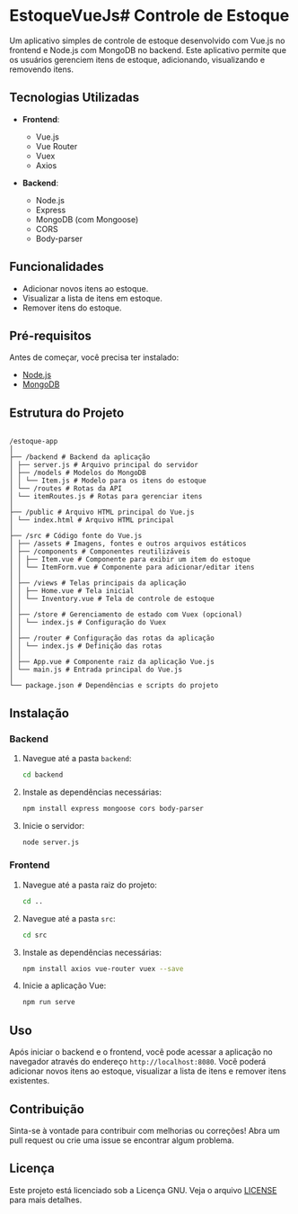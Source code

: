# EstoqueVueJs# Controle de Estoque

Um aplicativo simples de controle de estoque desenvolvido com Vue.js no frontend e Node.js com MongoDB no backend. Este aplicativo permite que os usuários gerenciem itens de estoque, adicionando, visualizando e removendo itens.

## Tecnologias Utilizadas

- **Frontend**: 
  - Vue.js
  - Vue Router
  - Vuex
  - Axios

- **Backend**: 
  - Node.js
  - Express
  - MongoDB (com Mongoose)
  - CORS
  - Body-parser

## Funcionalidades

- Adicionar novos itens ao estoque.
- Visualizar a lista de itens em estoque.
- Remover itens do estoque.

## Pré-requisitos

Antes de começar, você precisa ter instalado:

- [Node.js](https://nodejs.org/)
- [MongoDB](https://www.mongodb.com/)

## Estrutura do Projeto

<code>
/estoque-app
│
├── /backend # Backend da aplicação
│ ├── server.js # Arquivo principal do servidor
│ ├── /models # Modelos do MongoDB
│ │ └── Item.js # Modelo para os itens do estoque
│ └── /routes # Rotas da API
│ └── itemRoutes.js # Rotas para gerenciar itens
│
├── /public # Arquivo HTML principal do Vue.js
│ └── index.html # Arquivo HTML principal
│
├── /src # Código fonte do Vue.js
│ ├── /assets # Imagens, fontes e outros arquivos estáticos
│ ├── /components # Componentes reutilizáveis
│ │ ├── Item.vue # Componente para exibir um item do estoque
│ │ └── ItemForm.vue # Componente para adicionar/editar itens
│ │
│ ├── /views # Telas principais da aplicação
│ │ ├── Home.vue # Tela inicial
│ │ └── Inventory.vue # Tela de controle de estoque
│ │
│ ├── /store # Gerenciamento de estado com Vuex (opcional)
│ │ └── index.js # Configuração do Vuex
│ │
│ ├── /router # Configuração das rotas da aplicação
│ │ └── index.js # Definição das rotas
│ │
│ ├── App.vue # Componente raiz da aplicação Vue.js
│ └── main.js # Entrada principal do Vue.js
│
└── package.json # Dependências e scripts do projeto
</code>

## Instalação

### Backend

1. Navegue até a pasta `backend`:

    ```bash
    cd backend
    ```

2. Instale as dependências necessárias:

    ```bash
    npm install express mongoose cors body-parser
    ```

3. Inicie o servidor:

    ```bash
    node server.js
    ```

### Frontend

1. Navegue até a pasta raiz do projeto:

    ```bash
    cd ..
    ```

2. Navegue até a pasta `src`:

    ```bash
    cd src
    ```

3. Instale as dependências necessárias:

    ```bash
    npm install axios vue-router vuex --save
    ```

4. Inicie a aplicação Vue:

    ```bash
    npm run serve
    ```

## Uso

Após iniciar o backend e o frontend, você pode acessar a aplicação no navegador através do endereço `http://localhost:8080`. Você poderá adicionar novos itens ao estoque, visualizar a lista de itens e remover itens existentes.

## Contribuição

Sinta-se à vontade para contribuir com melhorias ou correções! Abra um pull request ou crie uma issue se encontrar algum problema.

## Licença

Este projeto está licenciado sob a Licença GNU. Veja o arquivo [LICENSE](LICENSE) para mais detalhes.
